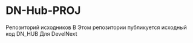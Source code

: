 # DN-Hub-PROJ
Репозиторий исходников 
В Этом репозитории публикуется исходный код DN_HUB Для DevelNext
